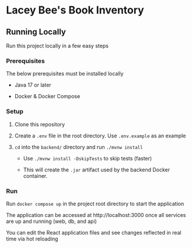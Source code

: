 # Lacey Bee's Book Inventory

## Running Locally

Run this project locally in a few easy steps

### Prerequisites

The below prerequisites must be installed locally

* Java 17 or later

* Docker & Docker Compose

### Setup

1. Clone this repository

2. Create a `.env` file in the root directory. Use `.env.example` as an example

3. `cd` into the `backend/` directory and run `./mvnw install`
    
    * Use `./mvnw install -DskipTests` to skip tests (faster)

    * This will create the `.jar` artifact used by the backend Docker container.

### Run

Run `docker compose up` in the project root directory to start the application

The application can be accessed at http://localhost:3000 once all services are up and running (web, db, and api)

You can edit the React application files and see changes reflected in real time via hot reloading
